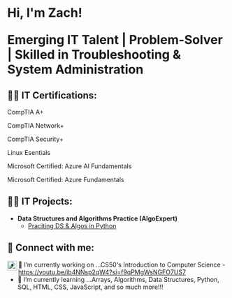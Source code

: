 <h1>Hi, I'm Zach! 
   
  Emerging IT Talent | Problem-Solver | Skilled in Troubleshooting & System Administration

<h2>👨‍💻 IT Certifications:</h2>

CompTIA A+

CompTIA Network+

CompTIA Security+

Linux Esentials

Microsoft Certified: Azure AI Fundamentals

Microsoft Certified: Azure Fundamentals


<h2>👨‍💻 IT Projects:</h2>

- <b>Data Structures and Algorithms Practice (AlgoExpert)</b>
  - [Praciting DS & Algos in Python](https://github.com/joshmadakor1/Algorithms-Practice)


<h2> 🤳 Connect with me:</h2>

[<img align="left" alt="ZachJanssen | LinkedIn" width="22px" src="https://cdn.jsdelivr.net/npm/simple-icons@v3/icons/linkedin.svg" />][linkedin]

[linkedin]: www.linkedin.com/in/zachary-janssen

- 🔭 I’m currently working on ...CS50's Introduction to Computer Science - https://youtu.be/ib4NNsp2qW4?si=f9qPMgWsNGFO7US7
- 🌱 I’m currently learning ...Arrays, Algorithms, Data Structures, Python, SQL, HTML, CSS, JavaScript, and so much more!!!


